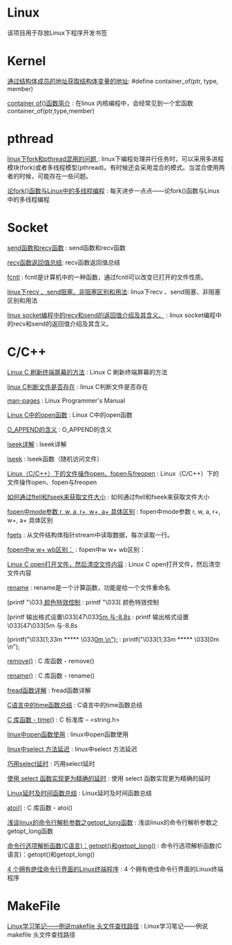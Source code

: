 # Linux
该项目用于存放Linux下程序开发书签


Kernel
==
[通过结构体成员的地址获取结构体变量的地址](https://blog.csdn.net/nawuyao/article/details/52693135): #define container_of(ptr, type, member)  

[container of()函数简介](https://blog.csdn.net/s2603898260/article/details/79371024) : 在linux 内核编程中，会经常见到一个宏函数container_of(ptr,type,member)

pthread 
==
[linux下fork和pthread混用的问题 ](https://blog.csdn.net/dux003/article/details/6001459) : linux下编程处理并行任务时，可以采用多进程模块(fork)或者多线程模型(pthread)。有时候还会采用混合的模式。当混合使用两者的时候，可能存在一些问题。 

[论fork()函数与Linux中的多线程编程](https://www.cnblogs.com/hrhguanli/p/3779283.html) : 每天进步一点点——论fork()函数与Linux中的多线程编程  


Socket
==
[send函数和recv函数](https://www.cnblogs.com/tianlangshu/p/6795681.html) : send函数和recv函数 

[recv函数返回值总结](https://blog.csdn.net/hq354974212/article/details/76077635): recv函数返回值总结 

[fcntl](https://baike.baidu.com/item/fcntl/6860021?fr=aladdin) : fcntl是计算机中的一种函数，通过fcntl可以改变已打开的文件性质。 

[linux下recv 、send阻塞、非阻塞区别和用法](https://blog.csdn.net/gufeijunchi/article/details/41519205): linux下recv 、send阻塞、非阻塞区别和用法 

[linux socket编程中的recv和send的返回值介绍及其含义。](https://blog.csdn.net/qq_26105397/article/details/80988429) : linux socket编程中的recv和send的返回值介绍及其含义。 


C/C++
==
[Linux C 刷新终端屏幕的方法](https://blog.csdn.net/xiaowall/article/details/8299985) : Linux C 刷新终端屏幕的方法 

[linux C判断文件是否存在](https://blog.csdn.net/kingjo002/article/details/8442146) : linux C判断文件是否存在 

[man-pages](http://www.man7.org/linux/man-pages/man2/open.2.html) : Linux Programmer's Manual 

[Linux C中的open函数](https://blog.csdn.net/weixin_39296438/article/details/79422068) : Linux C中的open函数 

[O_APPEND的含义](https://blog.csdn.net/tianwailaibin/article/details/6771667) : O_APPEND的含义 

[lseek详解](https://blog.csdn.net/wr_iskye/article/details/83418135) : lseek详解 

[lseek](https://baike.baidu.com/item/lseek/6385407?fr=aladdin) : lseek函数（随机访问文件） 

[Linux（C/C++）下的文件操作open、fopen与freopen](https://www.cnblogs.com/fnlingnzb-learner/p/7040726.html) : Linux（C/C++）下的文件操作open、fopen与freopen 

[如何通过ftell和fseek来获取文件大小](https://www.cnblogs.com/sj-lv/p/3444994.html) : 如何通过ftell和fseek来获取文件大小 

[fopen中mode参数 r, w, a, r+, w+, a+ 具体区别](https://blog.csdn.net/u011985712/article/details/79852261) : fopen中mode参数 r, w, a, r+, w+, a+ 具体区别 

[fgets](https://baike.baidu.com/item/fgets/10942211?fr=aladdin) : 从文件结构体指针stream中读取数据，每次读取一行。 

[fopen中w w+ wb区别：](https://blog.csdn.net/guyue6670/article/details/6681037) : fopen中w w+ wb区别： 

[Linux C open打开文件，然后清空文件内容](https://blog.csdn.net/u010889616/article/details/47670555) : Linux C open打开文件，然后清空文件内容 

[rename](https://baike.baidu.com/item/rename/4748209?fr=aladdin) : rename是一个计算函数，功能是给一个文件重命名 

[printf "\033[ 颜色特效控制](https://blog.csdn.net/Primeprime/article/details/79708373) : printf "\033[ 颜色特效控制 

[printf 输出格式设置\033[47\033[5m 与-8.8s](https://www.cnblogs.com/ch122633/p/8148866.html) : printf 输出格式设置\033[47\033[5m 与-8.8s 

[printf("\033[1;33m ***** \033[0m \n");](https://www.cnblogs.com/ThatsMyTiger/p/6929391.html) : printf("\033[1;33m ***** \033[0m \n"); 

[remove()](https://www.runoob.com/cprogramming/c-function-remove.html) : C 库函数 - remove() 

[rename()](https://www.runoob.com/cprogramming/c-function-rename.html) : C 库函数 - rename() 

[fread函数详解](https://www.cnblogs.com/melons/p/5791874.html) : fread函数详解 

[C语言中的time函数总结](https://blog.csdn.net/hmxz2nn/article/details/77986450) : C语言中的time函数总结 

[C 库函数 - time()](https://www.runoob.com/cprogramming/c-function-time.html) :  C 标准库 – <string.h> 

[linux中open函数使用](https://www.cnblogs.com/songfeixiang/p/3733855.html) : linux中open函数使用 

[linux中select 方法延迟](https://blog.csdn.net/a_tu_/article/details/40509393) : linux中select 方法延迟 

[巧用select延时](https://blog.csdn.net/todo_cct/article/details/47081401) : 巧用select延时 

[使用 select 函数实现更为精确的延时](http://durant35.github.io/2016/09/08/programPearls_precise%20delay%20using%20select/) : 使用 select 函数实现更为精确的延时 

[Linux延时及时间函数总结](https://www.cnblogs.com/tdyizhen1314/p/4376348.html) : Linux延时及时间函数总结 

[atoi()](https://www.runoob.com/cprogramming/c-function-atoi.html) : C 库函数 - atoi() 

[浅谈linux的命令行解析参数之getopt_long函数](https://blog.csdn.net/qq_33850438/article/details/80172275) : 浅谈linux的命令行解析参数之getopt_long函数 

[命令行选项解析函数(C语言)：getopt()和getopt_long()](https://www.cnblogs.com/chenliyang/p/6633739.html) : 命令行选项解析函数(C语言)：getopt()和getopt_long() 

[4 个拥有绝佳命令行界面的Linux终端程序](https://www.linuxidc.com/Linux/2017-05/144066.htm) : 4 个拥有绝佳命令行界面的Linux终端程序 


MakeFile
==
[Linux学习笔记——例说makefile 头文件查找路径](https://blog.csdn.net/xukai871105/article/details/36476793) : Linux学习笔记——例说makefile 头文件查找路径 











